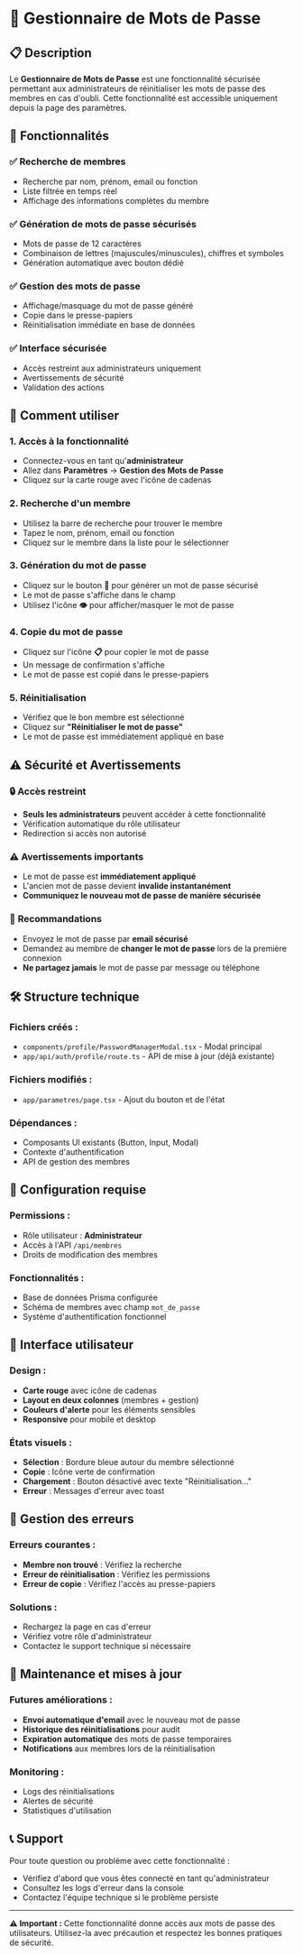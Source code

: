 # 🔐 Gestionnaire de Mots de Passe

## 📋 **Description**

Le **Gestionnaire de Mots de Passe** est une fonctionnalité sécurisée permettant aux administrateurs de réinitialiser les mots de passe des membres en cas d'oubli. Cette fonctionnalité est accessible uniquement depuis la page des paramètres.

## 🎯 **Fonctionnalités**

### ✅ **Recherche de membres**
- Recherche par nom, prénom, email ou fonction
- Liste filtrée en temps réel
- Affichage des informations complètes du membre

### ✅ **Génération de mots de passe sécurisés**
- Mots de passe de 12 caractères
- Combinaison de lettres (majuscules/minuscules), chiffres et symboles
- Génération automatique avec bouton dédié

### ✅ **Gestion des mots de passe**
- Affichage/masquage du mot de passe généré
- Copie dans le presse-papiers
- Réinitialisation immédiate en base de données

### ✅ **Interface sécurisée**
- Accès restreint aux administrateurs uniquement
- Avertissements de sécurité
- Validation des actions

## 🚀 **Comment utiliser**

### 1. **Accès à la fonctionnalité**
- Connectez-vous en tant qu'**administrateur**
- Allez dans **Paramètres** → **Gestion des Mots de Passe**
- Cliquez sur la carte rouge avec l'icône de cadenas

### 2. **Recherche d'un membre**
- Utilisez la barre de recherche pour trouver le membre
- Tapez le nom, prénom, email ou fonction
- Cliquez sur le membre dans la liste pour le sélectionner

### 3. **Génération du mot de passe**
- Cliquez sur le bouton **🔄** pour générer un mot de passe sécurisé
- Le mot de passe s'affiche dans le champ
- Utilisez l'icône **👁️** pour afficher/masquer le mot de passe

### 4. **Copie du mot de passe**
- Cliquez sur l'icône **📋** pour copier le mot de passe
- Un message de confirmation s'affiche
- Le mot de passe est copié dans le presse-papiers

### 5. **Réinitialisation**
- Vérifiez que le bon membre est sélectionné
- Cliquez sur **"Réinitialiser le mot de passe"**
- Le mot de passe est immédiatement appliqué en base

## ⚠️ **Sécurité et Avertissements**

### 🔒 **Accès restreint**
- **Seuls les administrateurs** peuvent accéder à cette fonctionnalité
- Vérification automatique du rôle utilisateur
- Redirection si accès non autorisé

### ⚠️ **Avertissements importants**
- Le mot de passe est **immédiatement appliqué**
- L'ancien mot de passe devient **invalide instantanément**
- **Communiquez le nouveau mot de passe de manière sécurisée**

### 📧 **Recommandations**
- Envoyez le mot de passe par **email sécurisé**
- Demandez au membre de **changer le mot de passe** lors de la première connexion
- **Ne partagez jamais** le mot de passe par message ou téléphone

## 🛠️ **Structure technique**

### **Fichiers créés :**
- `components/profile/PasswordManagerModal.tsx` - Modal principal
- `app/api/auth/profile/route.ts` - API de mise à jour (déjà existante)

### **Fichiers modifiés :**
- `app/parametres/page.tsx` - Ajout du bouton et de l'état

### **Dépendances :**
- Composants UI existants (Button, Input, Modal)
- Contexte d'authentification
- API de gestion des membres

## 🔧 **Configuration requise**

### **Permissions :**
- Rôle utilisateur : **Administrateur**
- Accès à l'API `/api/membres`
- Droits de modification des membres

### **Fonctionnalités :**
- Base de données Prisma configurée
- Schéma de membres avec champ `mot_de_passe`
- Système d'authentification fonctionnel

## 📱 **Interface utilisateur**

### **Design :**
- **Carte rouge** avec icône de cadenas
- **Layout en deux colonnes** (membres + gestion)
- **Couleurs d'alerte** pour les éléments sensibles
- **Responsive** pour mobile et desktop

### **États visuels :**
- **Sélection** : Bordure bleue autour du membre sélectionné
- **Copie** : Icône verte de confirmation
- **Chargement** : Bouton désactivé avec texte "Réinitialisation..."
- **Erreur** : Messages d'erreur avec toast

## 🚨 **Gestion des erreurs**

### **Erreurs courantes :**
- **Membre non trouvé** : Vérifiez la recherche
- **Erreur de réinitialisation** : Vérifiez les permissions
- **Erreur de copie** : Vérifiez l'accès au presse-papiers

### **Solutions :**
- Rechargez la page en cas d'erreur
- Vérifiez votre rôle d'administrateur
- Contactez le support technique si nécessaire

## 🔄 **Maintenance et mises à jour**

### **Futures améliorations :**
- **Envoi automatique d'email** avec le nouveau mot de passe
- **Historique des réinitialisations** pour audit
- **Expiration automatique** des mots de passe temporaires
- **Notifications** aux membres lors de la réinitialisation

### **Monitoring :**
- Logs des réinitialisations
- Alertes de sécurité
- Statistiques d'utilisation

## 📞 **Support**

Pour toute question ou problème avec cette fonctionnalité :
- Vérifiez d'abord que vous êtes connecté en tant qu'administrateur
- Consultez les logs d'erreur dans la console
- Contactez l'équipe technique si le problème persiste

---

**⚠️ Important :** Cette fonctionnalité donne accès aux mots de passe des utilisateurs. Utilisez-la avec précaution et respectez les bonnes pratiques de sécurité.
